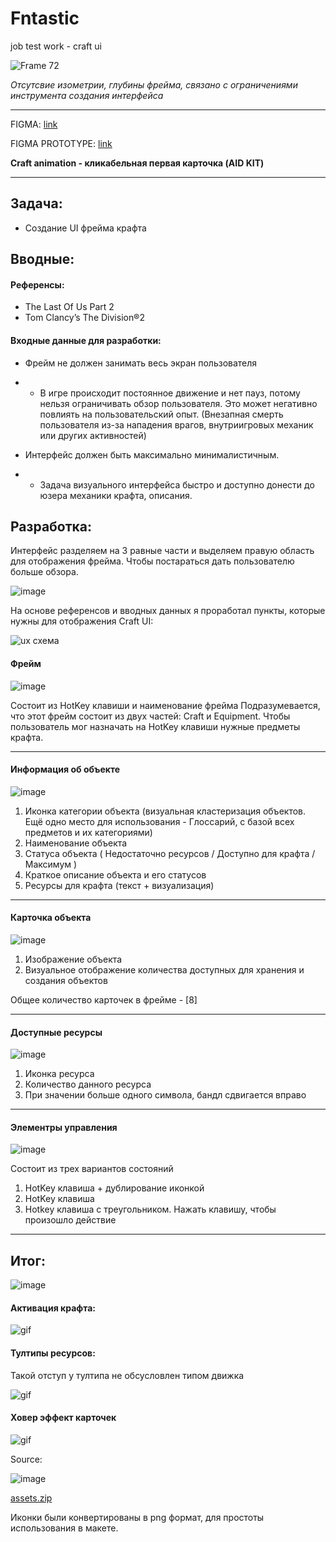 # Fntastic
job test work - craft ui

![Frame 72](https://user-images.githubusercontent.com/107551907/173834546-a1e6742c-3815-4d1e-aaa1-c9ce93dda53e.png)

_Отсутсвие изометрии, глубины фрейма, связано с ограничениями инструмента создания интерфейса_

<hr>

FIGMA:
[link](https://www.figma.com/file/kLwd1d6BBuPT3XuAlNsfCH/The-Day-Before---Craft-UI?node-id=70%3A3029)

FIGMA PROTOTYPE:
[link](https://www.figma.com/proto/kLwd1d6BBuPT3XuAlNsfCH/The-Day-Before---Craft-UI?page-id=20%3A1685&node-id=44%3A504&viewport=790%2C525%2C0.57&scaling=min-zoom&starting-point-node-id=44%3A504)

**Craft animation - кликабельная первая карточка (AID KIT)**

<hr>

## Задача:
- Создание UI фрейма крафта


## Вводные:


#### Референсы:
- The Last Of Us Part 2
- Tom Clancy’s The Division®2

#### Входные данные для разработки:
- Фрейм не должен занимать весь экран пользователя
- - В игре происходит постоянное движение и нет пауз, потому нельзя ограничивать обзор пользователя. Это может негативно повлиять на пользовательский опыт. (Внезапная смерть пользователя из-за нападения врагов, внутриигровых механик или других активностей)

- Интерфейс должен быть максимально минималистичным.
- - Задача визуального интерфейса быстро и доступно донести до юзера механики крафта, описания.

## Разработка:

Интерфейс разделяем на 3 равные части и выделяем правую область для отображения фрейма. Чтобы постараться дать пользователю больше обзора.

![image](https://user-images.githubusercontent.com/32073752/173785137-dacf93fa-1cf6-45be-b9e5-a6ca67fce89d.png)


На основе референсов и вводных данных я проработал пункты, которые нужны для отображения Craft UI:

![ux схема](https://user-images.githubusercontent.com/32073752/173786670-8c35afeb-2641-4fb9-8458-48484653440f.png)


#### Фрейм

![image](https://user-images.githubusercontent.com/107551907/173824584-c08a42d2-cfea-459e-ae24-5df7692e257a.png)

Состоит из HotKey клавиши и наименование фрейма
Подразумевается, что этот фрейм состоит из двух частей: Craft и Equipment. Чтобы пользователь мог назначать на HotKey клавиши нужные предметы крафта.

<hr>

#### Информация об объекте
![image](https://user-images.githubusercontent.com/107551907/173819818-9b8afef3-d020-46c6-b0be-549ac8ef5694.png)

1. Иконка категории объекта (визуальная кластеризация объектов. Ещё одно место для использования - Глоссарий, с базой всех предметов и их категориями)
2. Наименование объекта
3. Статуса объекта ( Недостаточно ресурсов / Доступно для крафта / Максимум )
4. Краткое описание объекта и его статусов
5. Ресурсы для крафта (текст + визуализация)

<hr>

####  Карточка объекта

![image](https://user-images.githubusercontent.com/107551907/173821682-f2ef3481-272f-4cd0-ba83-e751b1b83ebb.png)

1. Изображение объекта
2. Визуальное отображение количества доступных для хранения и создания объектов

Общее количество карточек в фрейме - [8]

<hr>

#### Доступные ресурсы

![image](https://user-images.githubusercontent.com/107551907/173833408-edc909ff-7280-4f10-857c-c0e104d17604.png)

1. Иконка ресурса
2. Количество данного ресурса
3. При значении больше одного символа, бандл сдвигается вправо

<hr>

#### Элементры управления

![image](https://user-images.githubusercontent.com/107551907/173823998-a416d4b3-fb82-4a2a-81cb-aef4855e8b79.png)


Состоит из трех вариантов состояний

1. HotKey клавиша + дублирование иконкой
2. HotKey клавиша
3. Hotkey клавиша с треугольником. Нажать клавишу, чтобы произошло действие

<hr>

## Итог:

![image](https://user-images.githubusercontent.com/32073752/173809776-82b98f39-11ab-4b20-99c0-eebf2c7f0f05.png)

#### Активация крафта:

![gif](https://im5.ezgif.com/tmp/ezgif-5-b7d6eae7b1.gif)

#### Тултипы ресурсов:

Такой отступ у тултипа не обсусловлен типом движка

![gif](https://im5.ezgif.com/tmp/ezgif-5-87b3551526.gif)

#### Ховер эффект карточек

![gif](https://im5.ezgif.com/tmp/ezgif-5-f01399df59.gif)


Source:

![image](https://user-images.githubusercontent.com/107551907/173827236-ed086403-809f-4d06-96d3-2f0a81d6f746.png)

[assets.zip](https://github.com/iseenix/fntastic/files/8909425/assets.zip)

Иконки были конвертированы в png формат, для простоты использования в макете.


